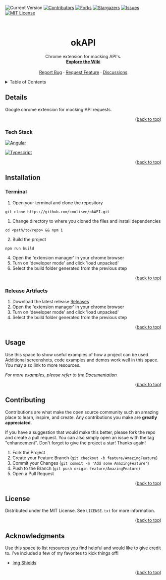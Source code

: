 <!-- Template from https://github.com/othneildrew/Best-README-Template/blob/master/README.md?plain=1 -->
<!-- Improved compatibility of back to top link: See: https://github.com/othneildrew/Best-README-Template/pull/73 -->
<a name="readme-top"></a>

<!-- PROJECT SHIELDS -->
<!-- add [version-url] when ready -->
![Current Version][version-shield]
[![Contributors][contributors-shield]][contributors-url]
[![Forks][forks-shield]][forks-url]
[![Stargazers][stars-shield]][stars-url]
[![Issues][issues-shield]][issues-url]
[![MIT License][license-shield]][license-url]


<!-- PROJECT LOGO -->
<br />
<div align="center">
<!--   TODO: create and add logo -->
<!--   <a href="https://github.com/othneildrew/Best-README-Template">
    <img src="images/logo.png" alt="Logo" width="80" height="80">
  </a> -->

  <h1 align="center">okAPI</h1>

  <p align="center">
    Chrome extension for mocking API's.
    <br />
    <a href=""><strong>Explore the Wiki</strong></a>
    <br />
    <br />
    <a href="">Report Bug</a>
    ·
    <a href="">Request Feature</a>
    ·
    <a href="">Discussions</a>
  </p>
</div>



<!-- TABLE OF CONTENTS -->
<details>
  <summary>Table of Contents</summary>
  <ol>
    <li>
      <a href="#details">Details</a>
      <ul>
        <li><a href="#tech-stack">Tech Stack</a></li>
      </ul>
    </li>
    <li><a href="#installation">Installation</a></li>
    <li><a href="#usage">Usage</a></li>
    <li><a href="#contributing">Contributing</a></li>
    <li><a href="#license">License</a></li>
    <li><a href="#acknowledgments">Acknowledgments</a></li>
  </ol>
</details>



## Details

Google chrome extension for mocking API requests.

<p align="right">(<a href="#readme-top">back to top</a>)</p>



### Tech Stack

[![Angular][Angular.io]][Angular-url]

[![Typescript][Typescript.io]][Typescript-url]

<p align="right">(<a href="#readme-top">back to top</a>)</p>



## Installation

### Terminal

1. Open your terminal and clone the repository
  ```
  git clone https://github.com/cmolisee/okAPI.git
  ```

1. Change directory to where you cloned the files and install dependencies
  ```
  cd <path/to/repo> && npm i
  ```

2. Build the project
  ```
  npm run build
  ```

4. Open the 'extension manager' in your chrome browser
5. Turn on 'developer mode' and click 'load unpacked'
6. Select the build folder generated from the previous step

<p align="right">(<a href="#readme-top">back to top</a>)</p>

### Release Artifacts

1. Download the latest release [Releases](https://github.com/cmolisee/okAPI/releases)
2. Open the 'extension manager' in your chrome browser
3. Turn on 'developer mode' and click 'load unpacked'
4. Select the build folder generated from the previous step

<p align="right">(<a href="#readme-top">back to top</a>)</p>



## Usage

Use this space to show useful examples of how a project can be used. Additional screenshots, code examples and demos work well in this space. You may also link to more resources.

_For more examples, please refer to the [Documentation](https://example.com)_

<p align="right">(<a href="#readme-top">back to top</a>)</p>



## Contributing

Contributions are what make the open source community such an amazing place to learn, inspire, and create. Any contributions you make are **greatly appreciated**.

If you have a suggestion that would make this better, please fork the repo and create a pull request. You can also simply open an issue with the tag "enhancement".
Don't forget to give the project a star! Thanks again!

1. Fork the Project
2. Create your Feature Branch (`git checkout -b feature/AmazingFeature`)
3. Commit your Changes (`git commit -m 'Add some AmazingFeature'`)
4. Push to the Branch (`git push origin feature/AmazingFeature`)
5. Open a Pull Request

<p align="right">(<a href="#readme-top">back to top</a>)</p>



## License

Distributed under the MIT License. See `LICENSE.txt` for more information.

<p align="right">(<a href="#readme-top">back to top</a>)</p>



## Acknowledgments

Use this space to list resources you find helpful and would like to give credit to. I've included a few of my favorites to kick things off!

* [Img Shields](https://shields.io)

<p align="right">(<a href="#readme-top">back to top</a>)</p>



<!-- MARKDOWN LINKS & IMAGES -->
<!-- https://www.markdownguide.org/basic-syntax/#reference-style-links -->
[version-shield]: https://img.shields.io/github/package-json/v/cmolisee/okAPI/main?style=for-the-badge
<!-- [version-url]: <link to the current version> -->

[contributors-shield]: https://img.shields.io/github/contributors/cmolisee/Best-README-Template.svg?style=for-the-badge
[contributors-url]: https://github.com/cmolisee/okAPI/graphs/contributors

[forks-shield]: https://img.shields.io/github/forks/othneildrew/Best-README-Template.svg?style=for-the-badge
[forks-url]: https://github.com/othneildrew/Best-README-Template/network/members

[stars-shield]: https://img.shields.io/github/stars/cmolisee/okAPI?style=for-the-badge
[stars-url]: https://github.com/cmolisee/okAPI/stargazers

[issues-shield]: https://img.shields.io/github/issues/othneildrew/Best-README-Template.svg?style=for-the-badge
[issues-url]: https://github.com/othneildrew/Best-README-Template/issues

[license-shield]: https://img.shields.io/github/license/cmolisee/okAPI?style=for-the-badge
[license-url]: https://github.com/cmolisee/okAPI/blob/master/LICENSE.txt

[Angular.io]: https://img.shields.io/badge/Angular-DD0031?style=for-the-badge&logo=angular&logoColor=white
[Angular-url]: https://angular.io/

[Typescript.io]: https://shields.io/badge/TypeScript-3178C6?logo=TypeScript&logoColor=FFF&style=flat-square
[Typescript-url]: https://www.typescriptlang.org/
